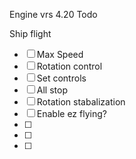 Engine vrs 4.20
Todo

Ship flight
- [ ] Max Speed
- [ ] Rotation control
- [ ] Set controls
- [ ] All stop
- [ ] Rotation stabalization
- [ ] Enable ez flying?
- [ ] 
- [ ] 
- [ ]



